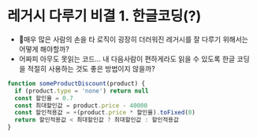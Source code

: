 # 레거시 다루기 비결 1. 한글코딩(?)

- 매우 많은 사람의 손을 타 로직이 굉장히 더러워진 레거시를 잘 다루기 위해서는 어떻게 해야할까?
- 어짜피 아무도 못읽는 코드... 내 다음사람이 편하게라도 읽을 수 있도록 한글 코딩을 적절히 사용하는 것도 좋은 방법이지 않을까?

```js
function someProductDiscount(product) {
  if (product.type = 'none') return null
  const 할인율 = 0.7
  const 최대할인값 = product.price - 40000
  const 할인적용값 = +(product.price * 할인율).toFixed(0)
  return 할인적용값 < 최대할인값 ? 최대할인값 : 할인적용값
}
```
